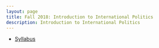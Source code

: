 ```yaml
---
layout: page
title: Fall 2018: Introduction to International Politics
description: Introduction to International Politics
---
```


- [Syllabus](https://drive.google.com/open?id=1OPM0681EQzCADpJPGlMbOVnYOIWG4iHF)

